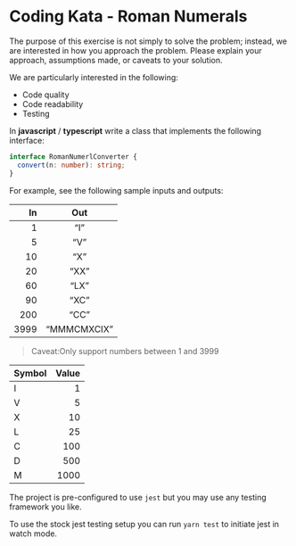 # Coding Kata - Roman Numerals

The purpose of this exercise is not simply to solve the problem; instead, we are interested in how you approach the problem. Please explain your approach, assumptions made, or caveats to your solution.

We are particularly interested in the following:
- Code quality
- Code readability
- Testing

In **javascript** / **typescript** write a class that implements the following interface:

```typescript
interface RomanNumerlConverter {
  convert(n: number): string;
}
```

For example, see the following sample inputs and outputs:

| In | Out |
|---:|:---:|
| 1 | “I” |
| 5 | “V” |
| 10 | “X” |
| 20 | “XX” |
| 60 | “LX” |
| 90 | “XC” |
| 200 | “CC” |
| 3999 | “MMMCMXCIX” |

> Caveat:Only support numbers between 1 and 3999

| Symbol | Value |
|---|---:|
|I|1|
|V|5|
|X|10|
|L|25|
|C|100|
|D|500|
|M|1000|

The project is pre-configured to use `jest` but you may use any testing framework you like.

To use the stock jest testing setup you can run `yarn test` to initiate jest in watch mode.
